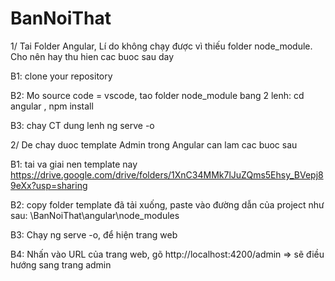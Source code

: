 # BanNoiThat

1/ Tai Folder Angular, Lí do không chạy được vì thiếu folder node_module. Cho nên hay thu hien cac buoc sau day

B1: clone your repository

B2: Mo source code = vscode, tao folder node_module bang 2 lenh: 
cd angular  ,
npm install

B3: chay CT dung lenh ng serve -o

2/ De chay duoc template Admin trong Angular can lam cac buoc sau 

B1: tai va giai nen template nay https://drive.google.com/drive/folders/1XnC34MMk7lJuZQms5Ehsy_BVepj89eXx?usp=sharing

B2: copy folder template đã tải xuống, paste vào đường dẫn của project như sau: \BanNoiThat\angular\node_modules

B3: Chạy ng serve -o, để hiện trang web

B4: Nhấn vào URL của trang web, gõ http://localhost:4200/admin => sẽ điều hướng sang trang admin 
